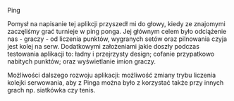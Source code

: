 Ping

Pomysł na napisanie tej aplikcji przyszedł mi do głowy, kiedy ze znajomymi zaczęliśmy grać turnieje w ping ponga.
Jej głównym celem było odciążenie nas - graczy - od liczenia punktów, wygranych setów oraz pilnowania czyja jest kolej na serw.
Dodatkowymi założeniami jakie doszły podczas testowania aplikacji to: ładny i przejrzysty design; cofanie przypatkowo nabitych punktów; oraz wyświetlanie imion graczy.

Możliwości dalszego rozwoju aplikacji: możliwość zmiany trybu liczenia kolejki serwowania, aby z Pinga można było z korzystać także przy innych grach np. siatkówka czy tenis.
